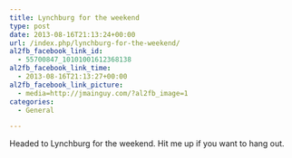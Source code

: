 ```yaml
---
title: Lynchburg for the weekend
type: post
date: 2013-08-16T21:13:24+00:00
url: /index.php/lynchburg-for-the-weekend/
al2fb_facebook_link_id:
  - 55700847_10101001612368138
al2fb_facebook_link_time:
  - 2013-08-16T21:13:27+00:00
al2fb_facebook_link_picture:
  - media=http://jmainguy.com/?al2fb_image=1
categories:
  - General

---
```

Headed to Lynchburg for the weekend. Hit me up if you want to hang out.